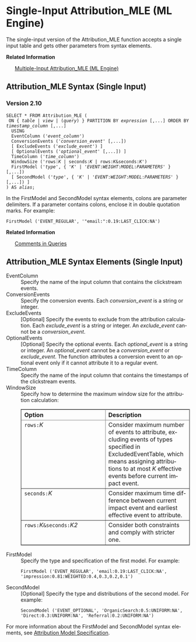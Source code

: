 <html><head></head><body><div class="nested0" aria-labelledby="ariaid-title1" topicindex="1" topicid="ifq1507592820945" id="ifq1507592820945"><h1 class="title topictitle1" id="ariaid-title1">Single-Input Attribution_MLE (ML Engine)</h1><div class="body conbody">
<p class="p">The single-input version of the Attribution_MLE function accepts a single input table and gets other parameters from syntax elements.</p></div><div class="related-links"><div class="linklistheader"><p></p><b>Related Information</b></div>
<ul class="linklist linklist relinfo"><div class="linklistmember"><a href="vlj1541522416838.md#rbe1506030154959">Multiple-Input Attribution_MLE (ML Engine)</a></div></ul></div><div class="topic reference nested1" aria-labelledby="ariaid-title2" topicindex="2" topicid="leh1507592901582" xml:lang="en-us" lang="en-us" id="leh1507592901582">
<h2 class="title topictitle2" id="ariaid-title2">Attribution_MLE Syntax (Single Input)</h2><div class="body refbody"><div class="section" id="leh1507592901582__section_N1000E_N1000C_N10001">
<h3 class="title sectiontitle">Version <span>2.10</span></h3><pre class="pre codeblock" xml:space="preserve"><code>SELECT * FROM Attribution_MLE (
 <span>ON { <var class="keyword varname">table</var> | <var class="keyword varname">view</var> | (<var class="keyword varname">query</var>) }</span> PARTITION BY <var class="keyword varname">expression</var> [,...] ORDER BY <var class="keyword varname">timestamp_column</var> [,...] 
  USING
  EventColumn ('<var class="keyword varname">event_column</var>')
  ConversionEvents ('<var class="keyword varname">conversion_event</var>' [,...])
  [ ExcludeEvents ('<var class="keyword varname">exclude_event</var>') ]
  [ OptionalEvents ('<var class="keyword varname">optional_event</var>' [,...]) ]
  TimeColumn ('<var class="keyword varname">time_column</var>')
  WindowSize ('rows:<var class="keyword varname">K</var> | seconds:<var class="keyword varname">K</var> | rows:<var class="keyword varname">K</var>&amp;seconds:<var class="keyword varname">K</var>')
  FirstModel ('<var class="keyword varname">type</var>', { '<var class="keyword varname">K</var>' | '<var class="keyword varname">EVENT</var>:<var class="keyword varname">WEIGHT</var>:<var class="keyword varname">MODEL</var>:<var class="keyword varname">PARAMETERS</var>' } [,...])
  [ SecondModel ('<var class="keyword varname">type</var>', { '<var class="keyword varname">K</var>' | '<var class="keyword varname">EVENT</var>:<var class="keyword varname">WEIGHT</var>:<var class="keyword varname">MODEL</var>:<var class="keyword varname">PARAMETERS</var>' } [,...]) ]
) AS <var class="keyword varname">alias</var>;</code></pre><div class="p">In the FirstModel and SecondModel syntax elements, colons are parameter delimiters. If a parameter contains colons, enclose it in double quotation marks. For example:<pre class="pre codeblock" xml:space="preserve"><code>FirstModel ('EVENT_REGULAR', '<span>"email:"</span>:0.19:LAST_CLICK:NA')</code></pre></div></div></div><div class="related-links"><div class="linklistheader"><p></p><b>Related Information</b></div>
<ul class="linklist linklist relinfo"><div class="linklistmember"><a href="eta1543514041091.md">Comments in Queries</a></div></ul></div></div><div class="topic reference nested1" aria-labelledby="ariaid-title3" topicindex="3" topicid="zek1507592998201" xml:lang="en-us" lang="en-us" id="zek1507592998201">
<h2 class="title topictitle2" id="ariaid-title3">Attribution_MLE Syntax Elements (Single Input)</h2><div class="body refbody"><div class="section" id="zek1507592998201__section_N10011_N1000E_N10001"><dl class="dl parml"><dt class="dt pt dlterm">EventColumn</dt><dd class="dd pd">Specify the name of the input column that contains the clickstream events.</dd><dt class="dt pt dlterm">ConversionEvents</dt><dd class="dd pd">Specify the conversion events. Each <var class="keyword varname">conversion_event</var> is a string or integer.</dd><dt class="dt pt dlterm">ExcludeEvents</dt><dd class="dd pd">[Optional] Specify the events to exclude from the attribution calculation. Each <var class="keyword varname">exclude_event</var> is a string or integer. An <var class="keyword varname">exclude_event</var> cannot be a <var class="keyword varname">conversion_event</var>.</dd><dt class="dt pt dlterm">OptionalEvents</dt><dd class="dd pd">[Optional] Specify the optional events. Each <var class="keyword varname">optional_event</var> is a string or integer. An <var class="keyword varname">optional_event</var> cannot be a <var class="keyword varname">conversion_event</var> or <var class="keyword varname">exclude_event</var>. The function attributes a conversion event to an optional event only if it cannot attribute it to a regular event.</dd><dt class="dt pt dlterm">TimeColumn</dt><dd class="dd pd">Specify the name of the input column that contains the timestamps of the clickstream events.</dd><dt class="dt pt dlterm">WindowSize</dt><dd class="dd pd">Specify how to determine the maximum window size for the attribution calculation:
<div class="tablenoborder"><table cellpadding="4" cellspacing="0" summary="" id="zek1507592998201__table_qqv_3zx_fdb" class="table" frame="border" border="1" rules="all"><div class="caption"></div><colgroup span="1"><col style="width:50%" span="1"></col><col style="width:50%" span="1"></col></colgroup><thead class="thead" style="text-align:left;"><tr class="row"><th class="entry cellrowborder" style="vertical-align:top;" id="d81738e249" rowspan="1" colspan="1">Option</th><th class="entry cellrowborder" style="vertical-align:top;" id="d81738e251" rowspan="1" colspan="1">Description</th></tr></thead><tbody class="tbody"><tr class="row"><td class="entry cellrowborder" style="vertical-align:top;" headers="d81738e249" rowspan="1" colspan="1"><code class="ph codeph">rows:</code><var class="keyword varname">K</var></td><td class="entry cellrowborder" style="vertical-align:top;" headers="d81738e251" rowspan="1" colspan="1">Consider maximum number of events to attribute, excluding events of types specified in ExcludedEventTable, which means assigning attributions to at most <var class="keyword varname">K</var> effective events before current impact event.</td></tr><tr class="row"><td class="entry cellrowborder" style="vertical-align:top;" headers="d81738e249" rowspan="1" colspan="1"><code class="ph codeph">seconds:</code><var class="keyword varname">K</var></td><td class="entry cellrowborder" style="vertical-align:top;" headers="d81738e251" rowspan="1" colspan="1">Consider maximum time difference between current impact event and earliest effective event to attribute.</td></tr><tr class="row"><td class="entry cellrowborder" style="vertical-align:top;" headers="d81738e249" rowspan="1" colspan="1"><code class="ph codeph">rows:</code><var class="keyword varname">K</var><code class="ph codeph">&amp;seconds:</code><var class="keyword varname">K2</var></td><td class="entry cellrowborder" style="vertical-align:top;" headers="d81738e251" rowspan="1" colspan="1">Consider both constraints and comply with stricter one.</td></tr></tbody></table></div></dd><dt class="dt pt dlterm">FirstModel</dt><dd class="dd pd">Specify the type and specification of the first model. For example:<pre class="pre codeblock" xml:space="preserve"><code>FirstModel ('EVENT_REGULAR', 'email:0.19:LAST_CLICK:NA', 'impression:0.81:WEIGHTED:0.4,0.3,0.2,0.1')</code></pre></dd><dt class="dt pt dlterm">SecondModel</dt><dd class="dd pd">[Optional] Specify the type and distributions of the second model. For example:<pre class="pre codeblock" xml:space="preserve"><code>SecondModel ('EVENT_OPTIONAL', 'OrganicSearch:0.5:UNIFORM:NA', 'Direct:0.3:UNIFORM:NA', 'Referral:0.2:UNIFORM:NA')</code></pre></dd></dl>
<p class="p">For more information about the FirstModel and SecondModel syntax elements, see <a href="qzj1542740942273.md">Attribution Model Specification</a>.</p></div></div></div></div></body></html>
